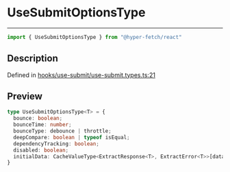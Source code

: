 

# UseSubmitOptionsType

<div class="api-docs__separator" data-reactroot="">

---

</div><div class="api-docs__import" data-reactroot="">

```ts
import { UseSubmitOptionsType } from "@hyper-fetch/react"
```

</div><div class="api-docs__section">

## Description

</div><div class="api-docs__description"><span class="api-docs__do-not-parse">



</span></div><p class="api-docs__definition">

Defined in [hooks/use-submit/use-submit.types.ts:21](https://github.com/BetterTyped/hyper-fetch/blob/c746dc1f/packages/react/src/hooks/use-submit/use-submit.types.ts#L21)

</p><div class="api-docs__section">

## Preview

</div><div class="api-docs__preview type">

```ts
type UseSubmitOptionsType<T> = {
  bounce: boolean; 
  bounceTime: number; 
  bounceType: debounce | throttle; 
  deepCompare: boolean | typeof isEqual; 
  dependencyTracking: boolean; 
  disabled: boolean; 
  initialData: CacheValueType<ExtractResponse<T>, ExtractError<T>>[data] | null; 
}
```

</div>